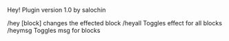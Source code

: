 Hey! Plugin version 1.0 by salochin

/hey [block] changes the effected block
/heyall Toggles effect for all blocks
/heymsg Toggles msg for blocks